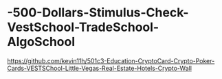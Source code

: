 # -500-Dollars-Stimulus-Check-VestSchool-TradeSchool-AlgoSchool
https://github.com/kevin11h/501c3-Education-CryptoCard-Crypto-Poker-Cards-VESTSChool-Little-Vegas-Real-Estate-Hotels-Crypto-Wall
